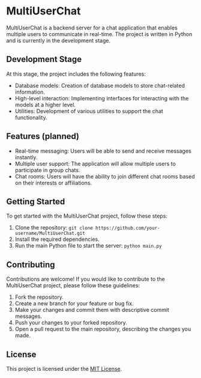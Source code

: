 # MultiUserChat

MultiUserChat is a backend server for a chat application that enables multiple users to communicate in real-time. The project is written in Python and is currently in the development stage.

## Development Stage

At this stage, the project includes the following features:

- Database models: Creation of database models to store chat-related information.
- High-level interaction: Implementing interfaces for interacting with the models at a higher level.
- Utilities: Development of various utilities to support the chat functionality.

## Features (planned)

- Real-time messaging: Users will be able to send and receive messages instantly.
- Multiple user support: The application will allow multiple users to participate in group chats.
- Chat rooms: Users will have the ability to join different chat rooms based on their interests or affiliations.

## Getting Started

To get started with the MultiUserChat project, follow these steps:

1. Clone the repository: `git clone https://github.com/your-username/MultiUserChat.git`
2. Install the required dependencies.
3. Run the main Python file to start the server: `python main.py`

## Contributing

Contributions are welcome! If you would like to contribute to the MultiUserChat project, please follow these guidelines:

1. Fork the repository.
2. Create a new branch for your feature or bug fix.
3. Make your changes and commit them with descriptive commit messages.
4. Push your changes to your forked repository.
5. Open a pull request to the main repository, describing the changes you made.

## License

This project is licensed under the [MIT License](LICENSE).
